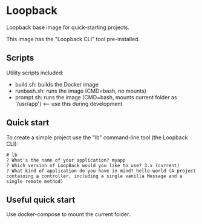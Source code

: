 Loopback
======

Loopback base image for quick-starting projects.

This image has the "Loopback CLI" tool pre-installed.

## Scripts

Utility scripts included:

* build.sh: builds the Docker image
* runbash.sh: runs the image (CMD=bash, no mounts)
* prompt.sh: runs the image (CMD=bash, mounts current folder as '/usr/app') <-- use this during development

## Quick start

To create a simple project use the "lb" command-line tool (the Loopback CLI):

```
# lb
? What's the name of your application? myapp
? Which version of LoopBack would you like to use? 3.x (current)
? What kind of application do you have in mind? hello-world (A project containing a controller, including a single vanilla Message and a single remote method)
```


## Useful quick start

Use docker-compose to mount the current folder.

